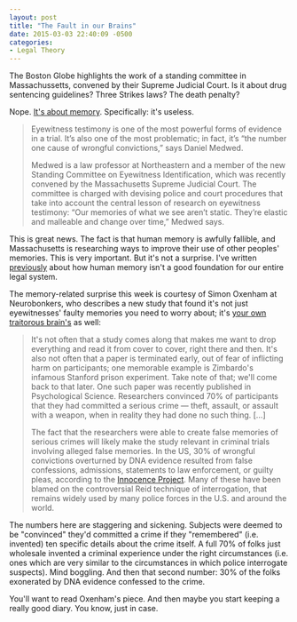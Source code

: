 ```yaml
---
layout: post
title: "The Fault in our Brains"
date: 2015-03-03 22:40:09 -0500
categories: 
- Legal Theory
---
```


The Boston Globe highlights the work of a standing committee in Massachussetts, convened by their Supreme Judicial Court. Is it about drug sentencing guidelines? Three Strikes laws? The death penalty?

Nope. [It's about memory](http://www.bostonglobe.com/ideas/2015/02/27/how-make-eyewitness-evidence-more-reliable/0VcxPJW3F996nXSMmaNI5L/story.html?camp=id). Specifically: it's useless.

> Eyewitness testimony is one of the most powerful forms of evidence in a trial. It’s also one of the most problematic; in fact, it’s “the number one cause of wrongful convictions,” says Daniel Medwed.
>
> Medwed is a law professor at Northeastern and a member of the new Standing Committee on Eyewitness Identification, which was recently convened by the Massachusetts Supreme Judicial Court. The committee is charged with devising police and court procedures that take into account the central lesson of research on eyewitness testimony: “Our memories of what we see aren’t static. They’re elastic and malleable and change over time,” Medwed says.

This is great news. The fact is that human memory is awfully fallible, and Massachusetts is researching ways to improve their use of other peoples' memories. This is very important. But it's not a surprise. I've written [previously](http://blog.ipsaloquitur.org/post/a-faulty-camera-in-our-minds) about how human memory isn't a good foundation for our entire legal system.

The memory-related surprise this week is courtesy of Simon Oxenham at Neurobonkers, who describes a new study that found it's not just eyewitnesses' faulty memories you need to worry about; it's [your own traitorous brain's](http://bigthink.com/neurobonkers/how-did-researchers-convince-so-many-people-they-had-committed-a-violent-crime) as well:

> It's not often that a study comes along that makes me want to drop everything and read it from cover to cover, right there and then. It's also not often that a paper is terminated early, out of fear of inflicting harm on participants; one memorable example is Zimbardo's infamous Stanford prison experiment. Take note of that; we'll come back to that later. One such paper was recently published in Psychological Science. Researchers convinced 70% of participants that they had committed a serious crime — theft, assault, or assault with a weapon, when in reality they had done no such thing. […]
>
> The fact that the researchers were able to create false memories of serious crimes will likely make the study relevant in criminal trials involving alleged false memories. In the US, 30% of wrongful convictions overturned by DNA evidence resulted from false confessions, admissions, statements to law enforcement, or guilty pleas, according to the [Innocence Project](http://www.innocenceproject.org/fix/False-Confessions.php). Many of these have been blamed on the controversial Reid technique of interrogation, that remains widely used by many police forces in the U.S. and around the world.

The numbers here are staggering and sickening. Subjects were deemed to be "convinced" they'd committed a crime if they "remembered" (i.e. invented) ten specific details about the crime itself. A full 70% of folks just wholesale invented a criminal experience under the right circumstances (i.e. ones which are very similar to the circumstances in which police interrogate suspects). Mind boggling. And then that second number: 30% of the folks exonerated by DNA evidence confessed to the crime. 

You'll want to read Oxenham's piece. And then maybe you start keeping a really good diary. You know, just in case.
